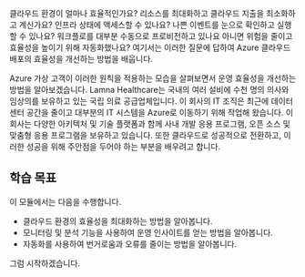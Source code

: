 클라우드 환경이 얼마나 효율적인가요? 리소스를 최대화하고 클라우드 지출을 최소화하고 계신가요? 인프라 상태에 액세스할 수 있나요? 나쁜 이벤트를 눈으로 확인하고 실행할 수 있나요? 워크플로를 대부분 수동으로 프로비전하고 있나요 아니면 위험을 줄이고 효율성을 높이기 위해 자동화했나요? 여기서는 이러한 질문에 답하여 Azure 클라우드 배포의 효율성을 개선하는 방법을 배웁니다.

Azure 가상 고객이 이러한 원칙을 적용하는 모습을 살펴보면서 운영 효율성을 개선하는 방법을 알아보겠습니다. Lamna Healthcare는 국내의 여러 설비에 수천 명의 의사와 임상의를 보유하고 있는 국립 의료 공급업체입니다. 이 회사의 IT 조직은 최근에 데이터 센터 공간을 줄이고 대부분의 IT 시스템을 Azure로 이동하기 위해 작업해 왔습니다. 이 회사는 다양한 아키텍처 및 기술 플랫폼과 함께 사내 개발 응용 프로그램, 오픈 소스 및 맞춤형 응용 프로그램을 보유하고 있습니다. 또한 클라우드로 성공적으로 전환하고, 이러한 성공을 위해 주안점을 두어야 하는 부분을 배우려고 합니다.  

## <a name="learning-objectives"></a>학습 목표

이 모듈에서는 다음을 수행합니다.

- 클라우드 환경의 효율성을 최대화하는 방법을 알아봅니다.
- 모니터링 및 분석 기능을 사용하여 운영 인사이트를 얻는 방법을 알아봅니다.
- 자동화를 사용하여 번거로움과 오류를 줄이는 방법을 알아봅니다.

그럼 시작하겠습니다.